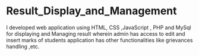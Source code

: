 # Result_Display_and_Management
I developed web application using HTML, CSS ,JavaScript , PHP and MySql for displaying and Managing result wherein admin has access to edit and insert marks of students application has other functionalities like grievances handling ,etc.
